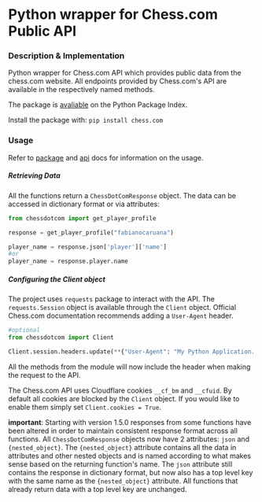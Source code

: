 # Python wrapper for Chess.com Public API
### Description & Implementation
Python wrapper for Chess.com API which provides public data from the chess.com website. All endpoints provided by Chess.com's API are available in the respectively named methods. 

The package is [avaliable](https://pypi.org/project/chess.com/) on the Python Package Index.

Install the package with: ```pip install chess.com``` 

### Usage
Refer to [package](https://chesscom.readthedocs.io/) and [api](https://www.chess.com/news/view/published-data-api) docs for information on the usage.

##### Retrieving Data
All the functions return a `ChessDotComResponse` object. The data can be accessed in dictionary format or via attributes:
``` python
from chessdotcom import get_player_profile

response = get_player_profile("fabianocaruana")

player_name = response.json['player']['name']
#or
player_name = response.player.name
```

##### Configuring the Client object
The project uses `requests` package to interact with the API. The `requests.Session` object is available through the `Client` object. Official Chess.com documentation recommends adding a `User-Agent` header.
``` python
#optional
from chessdotcom import Client

Client.session.headers.update(**{"User-Agent": "My Python Application. Contact me at email@example.com"})
```
All the methods from the module will now include the header when making the request to the API.

The Chess.com API uses Cloudflare cookies `__cf_bm` and `__cfuid`. By default all cookies are blocked by the `Client` object. If you would like to enable them simply set `Client.cookies = True`.

**important**: Starting with version 1.5.0 responses from some functions have been altered in order to maintain consistent response format across all functions. All `ChessDotComResponse` objects now have 2 attributes: `json` and `{nested_object}`. The `{nested_object}` attribute contains all the data in attributes and other nested objects and is named according to what makes sense based on the returning function's name. The `json` attribute still contains the response in dictionary format, but now also has a top level key with the same name as the `{nested_object}` attribute. All functions that already return data with a top level key are unchanged.


